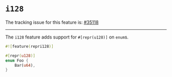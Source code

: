 # `i128`

The tracking issue for this feature is: [#35118]

[#35118]: https://github.com/rust-lang/rust/issues/35118

------------------------

The `i128` feature adds support for `#[repr(u128)]` on `enum`s.

```rust
#![feature(repri128)]

#[repr(u128)]
enum Foo {
    Bar(u64),
}
```
